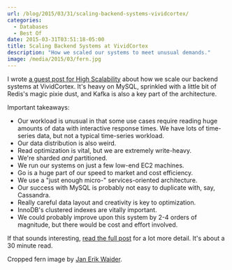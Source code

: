 ```yaml
---
url: /blog/2015/03/31/scaling-backend-systems-vividcortex/
categories:
  - Databases
  - Best Of
date: 2015-03-31T03:51:18-05:00
title: Scaling Backend Systems at VividCortex
description: "How we scaled our systems to meet unusual demands."
image: /media/2015/03/fern.jpg
---
```


I wrote [a guest post for High
Scalability](http://highscalability.com/blog/2015/3/30/how-we-scale-vividcortexs-backend-systems.html)
about how we scale our backend systems at VividCortex. It's heavy on MySQL,
sprinkled with a little bit of Redis's magic pixie dust, and Kafka is also a key
part of the architecture.

<!--more-->

Important takeaways:

* Our workload is unusual in that some use cases require reading huge amounts of
  data with interactive response times. We have lots of time-series data, but
  not a typical time-series workload.
* Our data distribution is also weird.
* Read optimization is vital, but we are extremely write-heavy.
* We're sharded *and* partitioned.
* We run our systems on just a few low-end EC2 machines.
* Go is a huge part of our speed to market and cost efficiency.
* We use a "just enough micro-" services-oriented architecture.
* Our success with MySQL is probably not easy to duplicate with, say, Cassandra.
* Really careful data layout and creativity is key to optimization.
* InnoDB's clustered indexes are vitally important.
* We could probably improve upon this system by 2-4 orders of magnitude, but
  there would be cost and effort involved.

If that sounds interesting, [read the full
post](http://highscalability.com/blog/2015/3/30/how-we-scale-vividcortexs-backend-systems.html) for a lot more detail. It's about a 30 minute read.

Cropped fern image by [Jan Erik Waider](https://unsplash.com/photomarket).
